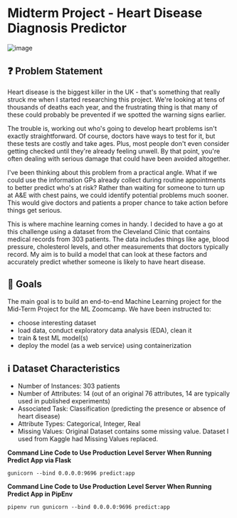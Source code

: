 # Midterm Project - Heart Disease Diagnosis Predictor
![image](https://github.com/user-attachments/assets/1917ed60-ca8c-47be-99cb-5cbef03adf77)


## ❓ Problem Statement
Heart disease is the biggest killer in the UK - that's something that really struck me when I started researching this project. We're looking at tens of thousands of deaths each year, and the frustrating thing is that many of these could probably be prevented if we spotted the warning signs earlier.

The trouble is, working out who's going to develop heart problems isn't exactly straightforward. Of course, doctors have ways to test for it, but these tests are costly and take ages. Plus, most people don't even consider getting checked until they're already feeling unwell. By that point, you're often dealing with serious damage that could have been avoided altogether.

I've been thinking about this problem from a practical angle. What if we could use the information GPs already collect during routine appointments to better predict who's at risk? Rather than waiting for someone to turn up at A&E with chest pains, we could identify potential problems much sooner. This would give doctors and patients a proper chance to take action before things get serious.

This is where machine learning comes in handy. I decided to have a go at this challenge using a dataset from the Cleveland Clinic that contains medical records from 303 patients. The data includes things like age, blood pressure, cholesterol levels, and other measurements that doctors typically record. My aim is to build a model that can look at these factors and accurately predict whether someone is likely to have heart disease.

## 🎯 Goals

The main goal is to build an end-to-end Machine Learning project for the Mid-Term Project for the ML Zoomcamp. 
We have been instructed to:
- choose interesting dataset
- load data, conduct exploratory data analysis (EDA), clean it
- train & test ML model(s)
- deploy the model (as a web service) using containerization

## ℹ️ Dataset Characteristics

- Number of Instances: 303 patients
- Number of Attributes: 14 (out of an original 76 attributes, 14 are typically used in published experiments)
- Associated Task: Classification (predicting the presence or absence of heart disease)
- Attribute Types: Categorical, Integer, Real
- Missing Values: Original Dataset contains some missing value. Dataset I used from Kaggle had Missing Values replaced.




**Command Line Code to Use Production Level Server When Running Predict App via Flask**
```
gunicorn --bind 0.0.0.0:9696 predict:app
```
**Command Line Code to Use Production Level Server When Running Predict App in PipEnv**

```
pipenv run gunicorn --bind 0.0.0.0:9696 predict:app
```

